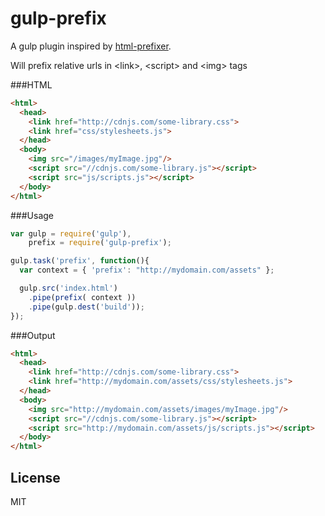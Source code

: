 gulp-prefix
=========

A gulp plugin inspired by [html-prefixer](https://github.com/tivac/node-html-prefixer).

Will prefix relative urls in &lt;link&gt;, &lt;script&gt; and &lt;img&gt; tags

###HTML
```html
<html>
  <head>
    <link href="http://cdnjs.com/some-library.css">
    <link href="css/stylesheets.js">
  </head>
  <body>
    <img src="/images/myImage.jpg"/>
    <script src="//cdnjs.com/some-library.js"></script>
    <script src="js/scripts.js"></script>
  </body>
</html>
```



###Usage
```javascript
var gulp = require('gulp'),
    prefix = require('gulp-prefix');

gulp.task('prefix', function(){
  var context = { 'prefix': "http://mydomain.com/assets" };

  gulp.src('index.html')
    .pipe(prefix( context ))
    .pipe(gulp.dest('build'));
});
```

###Output
```html
<html>
  <head>
    <link href="http://cdnjs.com/some-library.css">
    <link href="http://mydomain.com/assets/css/stylesheets.js">
  </head>
  <body>
    <img src="http://mydomain.com/assets/images/myImage.jpg"/>
    <script src="//cdnjs.com/some-library.js"></script>
    <script src="http://mydomain.com/assets/js/scripts.js"></script>
  </body>
</html>
```

License
----

MIT
    

